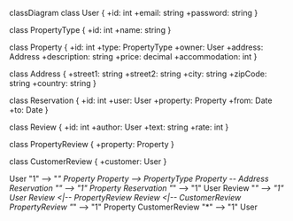 classDiagram
class User {
  +id: int
  +email: string
  +password: string
}

class PropertyType {
  +id: int
  +name: string
}

class Property {
  +id: int
  +type: PropertyType
  +owner: User
  +address: Address
  +description: string
  +price: decimal
  +accommodation: int
}

class Address {
  +street1: string
  +street2: string
  +city: string
  +zipCode: string
  +country: string
}

class Reservation {
  +id: int
  +user: User
  +property: Property
  +from: Date
  +to: Date
}

class Review {
  +id: int
  +author: User
  +text: string
  +rate: int
}

class PropertyReview {
  +property: Property
}

class CustomerReview {
  +customer: User
}

User "1" --> "*" Property
Property --> PropertyType
Property *-- Address
Reservation "*" --> "1" Property
Reservation "*" --> "1" User
Review "*" --> "1" User
Review <|-- PropertyReview
Review <|-- CustomerReview
PropertyReview "*" --> "1" Property
CustomerReview "*" --> "1" User
